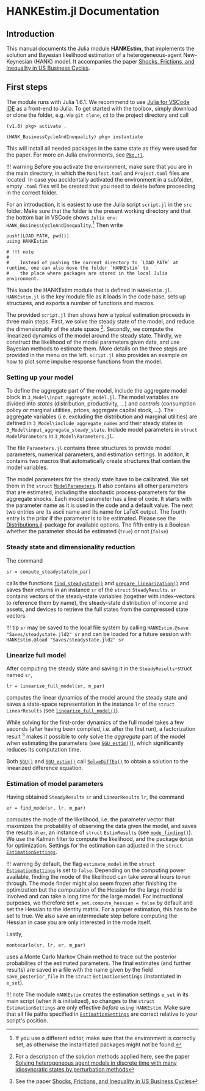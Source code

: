 # HANKEstim.jl Documentation
## Introduction
This manual documents the Julia module **HANKEstim**, that implements the solution and Bayesian likelihood
estimation of a heterogeneous-agent New-Keynesian (HANK) model. It accompanies the paper
[Shocks, Frictions, and Inequality in US Business Cycles](https://www.benjaminborn.de/publication/bbl_inequality_2020/).
## First steps
The module runs with Julia 1.6.1. We recommend to use [Julia for VSCode IDE](https://www.julia-vscode.org) as a front-end to Julia. To get started with the toolbox, simply download or clone the folder, e.g. via `git clone`, `cd` to the project directory and call
```julia-repl
(v1.6) pkg> activate .

(HANK_BusinessCycleAndInequality) pkg> instantiate
```
This will install all needed packages in the same state as they were used for the paper. For more on Julia environments, see [`Pkg.jl`](https://julialang.github.io/Pkg.jl/v1/environments/#Using-someone-else's-project).

!!! warning
    Before you activate the environment, make sure that you are in the main directory, in which the `Manifest.toml` and `Project.toml` files are located. In case you accidentally activated the environment in a subfolder, empty `.toml` files will be created that you need to delete before proceeding in the correct folder.


For an introduction, it is easiest to use the Julia script `script.jl` in the `src` folder. Make sure that the folder is the present working directory and that the bottom bar in VSCode shows `Julia env: HANK_BusinessCycleAndInequality`.[^1] Then write
```
push!(LOAD_PATH, pwd())
using HANKEstim
```
```@meta
# !!! note
#
#    Instead of pushing the current directory to `LOAD_PATH` at runtime, one can also move the folder `HANKEstim` to
#    the place where packages are stored in the local Julia environment.
```

This loads the HANKEstim module that is defined in `HANKEstim.jl`. `HANKEstim.jl` is the key module file as it loads in the code base, sets up structures, and exports a number of functions and macros.

The provided `script.jl` then shows how a typical estimation proceeds in three main steps. First, we solve the steady state of the model, and reduce the dimensionality of the state space [^BL]. Secondly, we compute the linearized dynamics of the model around the steady state. Thirdly, we construct the likelihood of the model parameters given data, and use Bayesian methods to estimate them. More details on the three steps are provided in the menu on the left. `script.jl` also provides an example on how to plot some impulse response functions from the model.

### Setting up your model

To define the aggregate part of the model, include the aggregate model block in `3_Model\input_aggregate_model.jl`. The model variables are divided into *states* (distribution, productivity, ...) and
*controls* (consumption policy or marginal utilities, prices, aggregate capital stock, ...). The aggregate variables (i.e. excluding the distribution and marginal utilities) are defined
 in `3_Model\include_aggregate_names` and their steady states in `3_Model\input_aggregate_steady_state`. Include model parameters in `struct ModelParameters` in `3_Model\Parameters.jl`.

The file `Parameters.jl` contains three structures to provide model parameters, numerical parameters, and estimation settings. In additon, it contains two macros that automatically create structures that contain the model variables.

The model parameters for the steady state have to be calibrated. We set them in the `struct` [`ModelParameters`](@ref). It also contains all other parameters that are estimated, including the stochastic process-parameters for the aggregate shocks. Each model parameter has a line of code. It starts with the parameter name as it is used in the code and a default value. The next two entries are its ascii name and its name for LaTeX output. The fourth entry is the prior if the parameter is to be estimated. Please see the [Distributions.jl](https://github.com/JuliaStats/Distributions.jl)-package for available options. The fifth entry is a Boolean whether the parameter should be estimated (`true`) or not (`false`)


### Steady state and dimensionality reduction
The command
```
sr = compute_steadystate(m_par)
```
calls the functions [`find_steadystate()`](@ref) and [`prepare_linearization()`](@ref) and saves their returns in an instance `sr` of the `struct` `SteadyResults`.
`sr` contains vectors of the steady-state variables (together with index-vectors to reference them by name),
the steady-state distribution of income and assets, and devices to retrieve the full states from the
compressed state vectors.

!!! tip
    `sr` may be saved to the local file system by calling
    ```
    HANKEstim.@save "Saves/steadystate.jld2" sr
    ```
    and can be loaded for a future session with
    ```
    HANKEstim.@load "Saves/steadystate.jld2" sr
    ```

### Linearize full model
After computing the steady state and saving it in the `SteadyResults`-struct named `sr`,
```
lr = linearize_full_model(sr, m_par)
```
computes the linear dynamics of the model around the steady state and saves a state-space representation
in the instance `lr` of the `struct` `LinearResults` (see [`linearize_full_model()`](@ref)).

While solving for the first-order dynamics of the full model takes a few seconds (after having been compiled, i.e. after the first run),
a factorization result [^BBL] makes it possible to only solve the *aggregate* part of the model
when estimating the parameters (see [`SGU_estim()`](@ref)), which significantly reduces its computation time.

Both [`SGU()`](@ref) and [`SGU_estim()`](@ref) call [`SolveDiffEq()`](@ref) to obtain a solution to the linearized difference equation.

### Estimation of model parameters
Having obtained `SteadyResults` `sr` and `LinearResults` `lr`, the command
```
er = find_mode(sr, lr, m_par)
```
computes the mode of the likelihood, i.e. the parameter vector that maximizes the probability of
observing the data given the model, and saves the results in `er`, an instance of `struct` `EstimResults`
(see [`mode_finding()`](@ref)). We use the Kalman filter to compute the likelihood, and the package
`Optim` for optimization. Settings for the estimation can adjusted in the `struct` [`EstimationSettings`](@ref).

!!! warning
    By default, the flag `estimate_model` in the `struct` [`EstimationSettings`](@ref) is set to `false`. Depending on the computing power available, finding the mode of the likelihood can take several hours to run through. The mode finder might also seem frozen after finishing the optimization but the computation of the Hessian for the large model is involved and can take a long time for the large model. For instructional purposes, we therefore set `e_set.compute_hessian = false` by default and set the Hessian to the identity matrix. For a proper estimation, this has to be set to true. We also save an intermediate step before computing the Hessian in case you are only interested in the mode itself.

Lastly,
```
montecarlo(sr, lr, er, m_par)
```
uses a Monte Carlo Markov Chain method to trace out the posterior probabilites of the estimated parameters.
The final estimates (and further results) are saved in a file with the name given by the field `save_posterior_file`
in the `struct` `EstimationSettings` (instantiated in `e_set`).

!!! note
    The module `HANKEstim` creates the estimation settings `e_set` in its main script (when it is initialized),
    so changes to the `struct` `EstimationSettings` are only effective *before* `using HANKEstim`. Make sure
    that all file paths specified in [`EstimationSettings`](@ref) are correct relative to your script's position.
[^1]:
    If you use a different editor, make sure that the environment is correctly set, as otherwise the instantiated packages might not be found.
[^BBL]:
    See the paper [Shocks, Frictions, and Inequality in US Business Cycles](https://cepr.org/active/publications/discussion_papers/dp.php?dpno=14364)
[^BL]:
    For a description of the solution methods applied here, see the paper
    [Solving heterogeneous agent models in discrete time with many idiosyncratic states by perturbation methods](https://cepr.org/active/publications/discussion_papers/dp.php?dpno=13071#)

